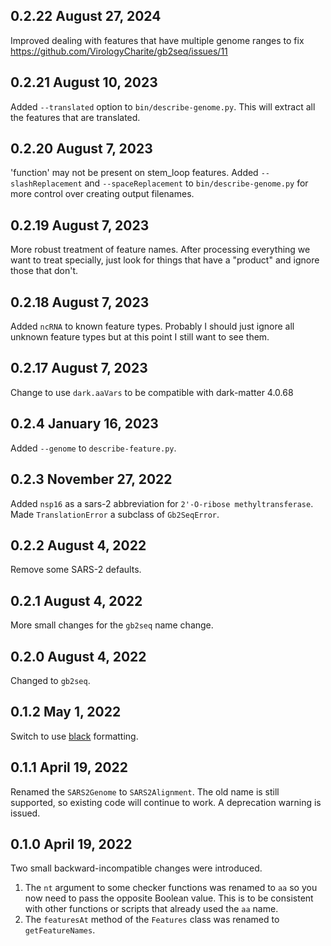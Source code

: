## 0.2.22 August 27, 2024

Improved dealing with features that have multiple genome ranges to fix
https://github.com/VirologyCharite/gb2seq/issues/11

## 0.2.21 August 10, 2023
Added `--translated` option to `bin/describe-genome.py`.
This will extract all the features that are translated.

## 0.2.20 August 7, 2023

'function' may not be present on stem_loop features. Added
`--slashReplacement` and `--spaceReplacement` to `bin/describe-genome.py`
for more control over creating output filenames.

## 0.2.19 August 7, 2023

More robust treatment of feature names. After processing everything we want
to treat specially, just look for things that have a "product" and ignore
those that don't.

## 0.2.18 August 7, 2023

Added `ncRNA` to known feature types. Probably I should just ignore all
unknown feature types but at this point I still want to see them.

## 0.2.17 August 7, 2023

Change to use `dark.aaVars` to be compatible with dark-matter 4.0.68

## 0.2.4 January 16, 2023

Added `--genome` to `describe-feature.py`.

## 0.2.3 November 27, 2022

Added `nsp16` as a sars-2 abbreviation for `2'-O-ribose
methyltransferase`. Made `TranslationError` a subclass of `Gb2SeqError`.

## 0.2.2 August 4, 2022

Remove some SARS-2 defaults.

## 0.2.1 August 4, 2022

More small changes for the `gb2seq` name change.

## 0.2.0 August 4, 2022

Changed to `gb2seq`.

## 0.1.2 May 1, 2022

Switch to use [black](https://black.readthedocs.io/en/stable/index.html) formatting.

## 0.1.1 April 19, 2022

Renamed the `SARS2Genome` to `SARS2Alignment`. The old name is still
supported, so existing code will continue to work. A deprecation warning is
issued.

## 0.1.0 April 19, 2022

Two small backward-incompatible changes were introduced.

1. The `nt` argument to some checker functions was renamed to `aa` so you
   now need to pass the opposite Boolean value. This is to be consistent
   with other functions or scripts that already used the `aa` name.
1. The `featuresAt` method of the `Features` class was renamed to
   `getFeatureNames`.
